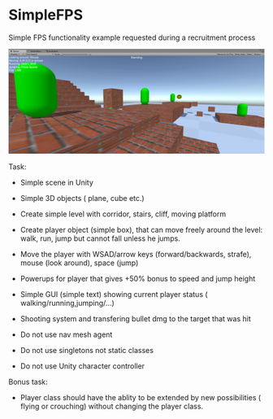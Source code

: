 # SimpleFPS
Simple FPS functionality example requested during a recruitment process

![Simple FPS Image](SimpleFPS.PNG)

Task:<br>
* Simple scene in Unity
* Simple 3D objects ( plane, cube etc.)

* Create simple level with corridor, stairs, cliff, moving platform
* Create player object (simple box), that can move freely around the level: walk, run, jump but cannot fall unless he jumps.
* Move the player with WSAD/arrow keys (forward/backwards, strafe), mouse (look around), space (jump)
* Powerups for player that gives +50% bonus to speed and jump height
* Simple GUI (simple text) showing current player status ( walking/running,jumping/...)
* Shooting system and transfering bullet dmg to the target that was hit

* Do not use nav mesh agent
* Do not use singletons not static classes
* Do not use Unity character controller

Bonus task:
* Player class should have the ablity to be extended by new possibilities ( flying or crouching) without changing the player class.
